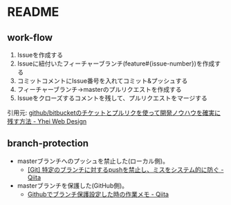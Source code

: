 # README

## work-flow

1. Issueを作成する
2. Issueに紐付いたフィーチャーブランチ(feature#{issue-number})を作成する
3. コミットコメントにIssue番号を入れてコミット&プッシュする
4. フィーチャーブランチ→masterのプルリクエストを作成する
5. Issueをクローズするコメントを残して、プルリクエストをマージする

引用元: [github/bitbucketのチケットとプルリクを使って開発ノウハウを確実に残す方法 - Yhei Web Design](https://yhei-web-design.com/blogs/colum/software-know-how/github-ticket-pull-request-know-how/)

## branch-protection

- masterブランチへのプッシュを禁止した(ローカル側)。
    - [[Git] 特定のブランチに対するpushを禁止し、ミスをシステム的に防ぐ - Qiita](https://qiita.com/sensuikan1973/items/e6ab84403338a874b3aa)
- masterブランチを保護した(GitHub側)。
    - [Githubでブランチ保護設定した時の作業メモ - Qiita](https://qiita.com/da-sugi/items/ba3cd83e64c689795c50)
